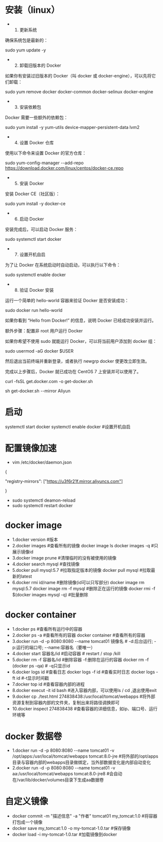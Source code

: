 # 安装（linux）

- 1. 更新系统
     
 确保系统包是最新的：

 sudo yum update -y
 
- 2. 卸载旧版本的 Docker
     
 如果你有安装过旧版本的 Docker（叫 docker 或 docker-engine），可以先将它们卸载：

 sudo yum remove docker docker-common docker-selinux docker-engine
- 3. 安装依赖包
     
Docker 需要一些额外的依赖包：

sudo yum install -y yum-utils device-mapper-persistent-data lvm2
- 4. 设置 Docker 仓库
     
使用以下命令来设置 Docker 的官方仓库：

sudo yum-config-manager --add-repo https://download.docker.com/linux/centos/docker-ce.repo
- 5. 安装 Docker
     
安装 Docker CE（社区版）：

sudo yum install -y docker-ce

- 6. 启动 Docker
     
安装完成后，可以启动 Docker 服务：

sudo systemctl start docker
- 7. 设置开机自启
     
为了让 Docker 在系统启动时自动启动，可以执行以下命令：

sudo systemctl enable docker
- 8. 验证 Docker 安装
     
运行一个简单的 hello-world 容器来验证 Docker 是否安装成功：

sudo docker run hello-world

如果你看到 “Hello from Docker!” 的信息，说明 Docker 已经成功安装并运行。

额外步骤：配置非 root 用户运行 Docker

如果你希望不使用 sudo 就能运行 Docker，可以将当前用户添加到 docker 组：

sudo usermod -aG docker $USER

然后退出当前终端并重新登录，或者执行 newgrp docker 使更改立即生效。

完成以上步骤后，Docker 就已成功在 CentOS 7 上安装并可以使用了。

curl -fsSL get.docker.com -o get-docker.sh

sh get-docker.sh --mirror Aliyun

# 启动
systemctl start docker
systemctl enable docker #设置开机自启

# 配置镜像加速
- vim /etc/docker/daemon.json
  
 {
 
  "registry-mirrors": ["https://u3f6r21f.mirror.aliyuncs.com"]
  
}

- sudo systemctl deamon-reload
- sudo systemctl restart docker

# docker image
- 1.docker version #版本
- 2.docker images #查看所有的镜像
  docker image ls
  docker images -q #只展示镜像id
- 3.docker image prune #清理临时的没有被使用的镜像
- 4.docker search mysql #查找镜像
- 5.docker pull mysql:5.7 #拉取指定版本的镜像
  docker pull mysql #拉取最新的latest
- 6.docker rmi  id/name #删除镜像(id可以只写部分)
  docker image rm mysql:5.7
  docker image rm -f mysql #删除正在运行的镜像
  docker rmi -f $(docker images mysql -q) #批量删除
  
# docker container
- 1.docker ps #查看所有运行中的容器
- 2.docker ps -a #查看所有的容器
  docker container #查看所有的容器
- 3.docker run -d -p 8080:8080 --name tomcat01 镜像名 # -d:后台运行; -p:运行的端口号; --name:容器名（要唯一）
- 4.docker start 容器名/id #启动容器 # restart / stop /kill
- 5.docker rm -f 容器名/id #删除容器 -f:删除在运行的容器
  docker rm -f (docker ps -qa) # -q只显示id
- 6.docker logs id #查看日志
  docker logs -f id #查看实时日志
  docker logs -ft id #-t显示时间戳
- 7.docker top id #查看容器内部的进程
- 8.docker execut -it id bash #进入容器内部，可以使用ls / cd ,退出使用exit
- 9.docker cp ./test.html 274838438:/usr/local/tomcat/webapps #将外部资源复制到容器内部的文件夹，复制出来将路径调换即可
- 10.docker inspect 274838438 #查看容器的详细信息，如ip、端口号、运行环境等

# docker 数据卷
- 1.docker run -d -p 8080:8080 --name tomcat01 -v /opt/apps:/usr/local/tomcat/webapps tomcat:8.0-jre #将外部的/opt/apps 目录与容器内部的webapps目录做绑定，当外部数据变化是内部自动变化
- 2.docker run -d -p 8080:8080 --name tomcat01 -v aa:/usr/local/tomcat/webapps tomcat:8.0-jre8 #会自动在/var/lib/docker/volumes目录下生成aa数据卷
  
# 自定义镜像
- docker commit -m "描述信息" -a "作者" tomcat01 my_tomcat:1.0 #将容器打包成一个镜像
- docker save my_tomcat:1.0 -o my-tomcat-1.0.tar #保存镜像
- docker load -i my-tomcat-1.0.tar #加载镜像到docker
